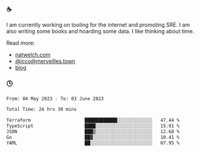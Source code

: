 ### ☕

I am currently working on tooling for the internet and promoting SRE. I am also writing some books and hoarding some data. I like thinking about time. 

Read more:

 - [natwelch.com](https://natwelch.com)
 - [@icco@merveilles.town](https://merveilles.town/@icco)
 - [blog](https://writing.natwelch.com)

### 🕒

<!--START_SECTION:waka-->

```txt
From: 04 May 2023 - To: 03 June 2023

Total Time: 24 hrs 30 mins

Terraform                    ████████████░░░░░░░░░░░░░   47.44 %
TypeScript                   ████░░░░░░░░░░░░░░░░░░░░░   15.91 %
JSON                         ███▒░░░░░░░░░░░░░░░░░░░░░   12.68 %
Go                           ██▓░░░░░░░░░░░░░░░░░░░░░░   10.41 %
YAML                         ██░░░░░░░░░░░░░░░░░░░░░░░   07.95 %
```

<!--END_SECTION:waka-->
